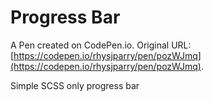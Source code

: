 # Progress Bar

A Pen created on CodePen.io. Original URL: [https://codepen.io/rhysjparry/pen/pozWJmq](https://codepen.io/rhysjparry/pen/pozWJmq).

Simple SCSS only progress bar
